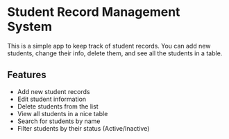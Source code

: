 ﻿# Student Record Management System
This is a simple app to keep track of student records. You can add new students, change their info, delete them, and see all the students in a table.

## Features
- Add new student records
- Edit student information
- Delete students from the list
- View all students in a nice table
- Search for students by name
- Filter students by their status (Active/Inactive)
